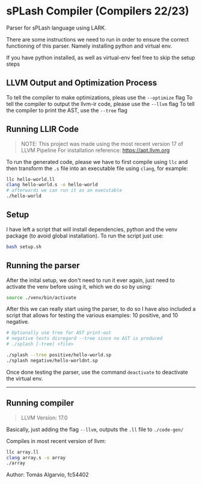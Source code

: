 # sPLash Compiler (Compilers 22/23)

Parser for sPLash language using LARK.

There are some instructions we need to run in order to ensure the correct functioning of this parser. Namely installing python and virtual env.

If you have python installed, as well as virtual-env feel free to skip the setup steps

## LLVM Output and Optimization Process

To tell the compiler to make optimizations, pleas use the `--optimize` flag
To tell the compiler to output the llvm-ir code, please use the `--llvm` flag
To tell the compiler to print the AST, use the `--tree` flag

## Running LLIR Code

> NOTE: This project was made using the most recent version 17 of LLVM Pipeline
> For installation reference: <https://apt.llvm.org>

To run the generated code, please we have to first compile using `llc` and then transform the `.s` file into an executable file using `clang`, for example:

```bash
llc hello-world.ll
clang hello-world.s -o hello-world
# afterwards we can run it as an executable
./hello-world
```

## Setup

I have left a script that will install dependencies, python and the venv package (to avoid global installation). To run the script just use:

```bash
bash setup.sh
```

## Running the parser

After the inital setup, we don't need to run it ever again, just need to activate the venv before using it, which we do so by using:

```bash
source ./venv/bin/activate
```

After this we can really start using the parser, to do so I have also included a script that allows for testing the various examples: 10 positive, and 10 negative.

```bash
# Optionally use tree for AST print-out
# negative tests disregard --tree since no AST is produced
# ./splash [-tree] <file>

./splash --tree positive/hello-world.sp 
./splash negative/hello-worldnt.sp

```

Once done testing the parser, use the command `deactivate` to deactivate the virtual env.

----

## Running compiler

> LLVM Version: 17.0

Basically, just adding the flag `--llvm`, outputs the `.ll` file to `./code-gen/`

Compiles in most recent version of llvm:

```bash
llc array.ll
clang array.s -o array
./array
```

Author: Tomás Algarvio, fc54402
